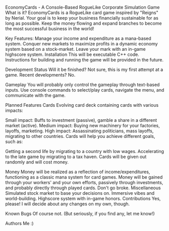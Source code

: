 EconomyCards - A Console-Based RogueLike Corporate Simulation Game
What is it?
EconomyCards is a RogueLike card game inspired by "Reigns" by Nerial. Your goal is to keep your business financially sustainable for as long as possible. Keep the money flowing and expand branches to become the most successful business in the world!

Key Features:
Manage your income and expenditure as a mana-based system.
Conquer new markets to maximize profits in a dynamic economy system based on a stock-market.
Leave your mark with an in-game highscore system.
Installation
This will be executable C++ code. Instructions for building and running the game will be provided in the future.

Development Status
Will it be finished? Not sure, this is my first attempt at a game. Recent developments? No.

Gameplay
You will probably only control the gameplay through text-based inputs. Use console commands to select/play cards, navigate the menu, and communicate with the game.

Planned Features
Cards
Evolving card deck containing cards with various impacts:

Small impact: Buffs to investment (passive), gamble a share in a different market (active).
Medium impact: Buying new machinery for your factories, layoffs, marketing.
High impact: Assassinating politicians, mass layoffs, migrating to other countries.
Cards will help you achieve different goals, such as:

Getting a second life by migrating to a country with low wages.
Accelerating to the late game by migrating to a tax haven.
Cards will be given out randomly and will cost money.

Money
Money will be realized as a reflection of income/expenditures, functioning as a classic mana system for card games.
Money will be gained through your workers' and your own efforts, passively through investments, and probably directly through played cards.
Don't go broke.
Miscellaneous
Simulated stock market to base your decisions on.
Immersive vibes and world-building.
Highscore system with in-game honors.
Contributions
Yes, please! I will decide about any changes on my own, though.

Known Bugs
Of course not. (But seriously, if you find any, let me know!)

Authors
Me :)


